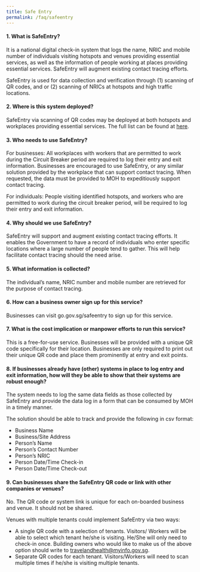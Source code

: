 ```yaml
---
title: Safe Entry
permalink: /faq/safeentry
---
```


#### **1. What is SafeEntry?**
It is a national digital check-in system that logs the name, NRIC and mobile number of individuals visiting hotspots and venues providing essential services, as well as the information of people working at places providing essential services. SafeEntry will augment existing contact tracing efforts.

SafeEntry is used for data collection and verification through (1) scanning of QR codes, and or (2) scanning of NRICs at hotspots and high traffic locations.

#### **2. Where is this system deployed?**
SafeEntry via scanning of QR codes may be deployed at both hotspots and workplaces providing essential services. The full list can be found at <a href="https://covid.gobusiness.gov.sg/essentialservices" target="_blank">here</a>.

#### **3. Who needs to use SafeEntry?**
For businesses: All workplaces with workers that are permitted to work during the Circuit Breaker period are required to log their entry and exit information. Businesses are encouraged to use SafeEntry, or any similar solution provided by the workplace that can support contact tracing. When requested, the data must be provided to MOH to expeditiously support contact tracing.

For individuals: People visiting identified hotspots, and workers who are permitted to work during the circuit breaker period, will be required to log their entry and exit information.

#### **4. Why should we use SafeEntry?**
SafeEntry will support and augment existing contact tracing efforts. It enables the Government to have a record of individuals who enter specific locations where a large number of people tend to gather. This will help facilitate contact tracing should the need arise.

#### **5. What information is collected?**
The individual’s name, NRIC number and mobile number are retrieved for the purpose of contact tracing.

#### **6. How can a business owner sign up for this service?**
Businesses can visit go.gov.sg/safeentry to sign up for this service.

#### **7. What is the cost implication or manpower efforts to run this service?**
This is a free-for-use service. Businesses will be provided with a unique QR code specifically for their location. Businesses are only required to print out their unique QR code and place them prominently at entry and exit points.

#### **8. If businesses already have (other) systems in place to log entry and exit information, how will they be able to show that their systems are robust enough?**
The system needs to log the same data fields as those collected by SafeEntry and provide the data log in a form that can be consumed by MOH in a timely manner.

The solution should be able to track and provide the following in csv format:
- Business Name
- Business/Site Address
- Person’s Name
- Person’s Contact Number
- Person’s NRIC
- Person Date/Time Check-in
- Person Date/Time Check-out

#### **9. Can businesses share the SafeEntry QR code or link with other companies or venues?**
No. The QR code or system link is unique for each on-boarded business and venue. It should not be shared.

Venues with multiple tenants could implement SafeEntry via two ways:
- A single QR code with a selection of tenants. Visitors/ Workers will be able to select which tenant he/she is visiting. He/She will only need to check-in once. Building owners who would like to make us of the above option should write to <a href = "mailto: travelandhealth@myinfo.gov.sg">travelandhealth@myinfo.gov.sg</a>.
- Separate QR codes for each tenant. Visitors/Workers will need to scan multiple times if he/she is visiting multiple tenants.
